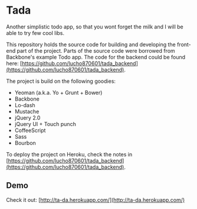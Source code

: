 Tada
====

Another simplistic todo app, so that you wont forget the milk and I will be able to try few cool libs.

This repository holds the source code for building and developing the front-end part of the project. Parts of the source code were borrowed from Backbone's example Todo app. The code for the backend could be found here: [https://github.com/lucho870601/tada_backend](https://github.com/lucho870601/tada_backend).

The project is build on the following goodies:

* Yeoman (a.k.a. Yo + Grunt + Bower)
* Backbone
* Lo-dash
* Mustache
* jQuery 2.0
* jQuery UI + Touch punch
* CoffeeScript
* Sass
* Bourbon

To deploy the project on Heroku, check the notes in [https://github.com/lucho870601/tada_backend](https://github.com/lucho870601/tada_backend). 

Demo
----

Check it out: [http://ta-da.herokuapp.com/](http://ta-da.herokuapp.com/)

